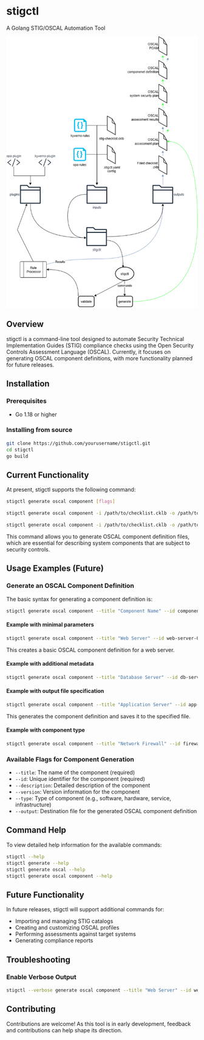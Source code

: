 # stigctl
A Golang STIG/OSCAL Automation Tool

![stigctl vision](stigctl-concept.drawio-1.png)

## Overview

stigctl is a command-line tool designed to automate Security Technical Implementation Guides (STIG) compliance checks using the Open Security Controls Assessment Language (OSCAL). Currently, it focuses on generating OSCAL component definitions, with more functionality planned for future releases.

## Installation

### Prerequisites
- Go 1.18 or higher

### Installing from source
```bash
git clone https://github.com/yourusername/stigctl.git
cd stigctl
go build
```

## Current Functionality

At present, stigctl supports the following command:

```bash
stigctl generate oscal component [flags]
```

```bash
stigctl generate oscal component -i /path/to/checklist.cklb -o /path/to/my/new/oscalComponent.json
```

```bash
stigctl generate oscal component -i /path/to/checklist.cklb -o /path/to/my/new/oscalComponent.json --cci-map /path/to/custom/cci.xml
```

This command allows you to generate OSCAL component definition files, which are essential for describing system components that are subject to security controls.

## Usage Examples (Future)

### Generate an OSCAL Component Definition

The basic syntax for generating a component definition is:

```bash
stigctl generate oscal component --title "Component Name" --id component-id
```

#### Example with minimal parameters

```bash
stigctl generate oscal component --title "Web Server" --id web-server-01
```

This creates a basic OSCAL component definition for a web server.

#### Example with additional metadata

```bash
stigctl generate oscal component --title "Database Server" --id db-server-01 --version 1.0 --description "Primary PostgreSQL database server"
```

#### Example with output file specification

```bash
stigctl generate oscal component --title "Application Server" --id app-server-01 --output app-server-component.json
```

This generates the component definition and saves it to the specified file.

#### Example with component type

```bash
stigctl generate oscal component --title "Network Firewall" --id firewall-01 --type "infrastructure"
```

### Available Flags for Component Generation

- `--title`: The name of the component (required)
- `--id`: Unique identifier for the component (required)
- `--description`: Detailed description of the component
- `--version`: Version information for the component
- `--type`: Type of component (e.g., software, hardware, service, infrastructure)
- `--output`: Destination file for the generated OSCAL component definition

## Command Help

To view detailed help information for the available commands:

```bash
stigctl --help
stigctl generate --help
stigctl generate oscal --help
stigctl generate oscal component --help
```

## Future Functionality

In future releases, stigctl will support additional commands for:

- Importing and managing STIG catalogs
- Creating and customizing OSCAL profiles
- Performing assessments against target systems
- Generating compliance reports

## Troubleshooting

### Enable Verbose Output
```bash
stigctl --verbose generate oscal component --title "Web Server" --id web-server-01
```

## Contributing

Contributions are welcome! As this tool is in early development, feedback and contributions can help shape its direction.